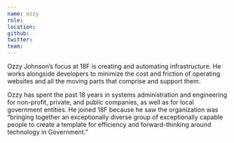 ```yaml
---
name: ozzy
role:
location:
github:
twitter:
team:
---
```


Ozzy Johnson’s focus at 18F is creating and automating infrastructure. He works alongside developers to minimize the cost and friction of operating websites and all the moving parts that comprise and support them.

Ozzy has spent the past 18 years in systems administration and engineering for non-profit, private, and public companies, as well as for local government entities. He joined 18F because he saw the organization was “bringing together an exceptionally diverse group of exceptionally capable people to create a template for efficiency and forward-thinking around technology in Government.”
